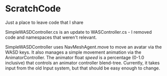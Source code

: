 # ScratchCode
Just a place to leave code that I share

SimpleWASDController.cs is an update to WASController.cs - I removed code and namespaces that weren't relevant.
  
  SimpleWASDController uses NavMeshAgent.move to move an avatar via the WASD keys. It also manages a simple movement animation via the AnimatorController.  The animator float *speed* is a percentage (0-1.0 inclusive) that controls an animator controller blend-tree.  Currently, it takes input from the old Input system, but that should be easy enough to change.
